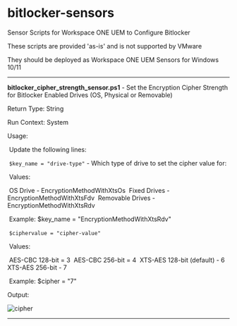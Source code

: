 # bitlocker-sensors
Sensor Scripts for Workspace ONE UEM to Configure Bitlocker

These scripts are provided 'as-is' and is not supported by VMware

They should be deployed as Workspace ONE UEM Sensors for Windows 10/11

------

**bitlocker_cipher_strength_sensor.ps1** - Set the Encryption Cipher Strength for Bitlocker Enabled Drives (OS, Physical or Removable)

Return Type: String

Run Context: System

Usage:  

​	Update the following lines:

​				`$key_name = "drive-type"` - Which type of drive to set the cipher value for:

​							Values:

​								OS Drive - EncryptionMethodWithXtsOs
​								Fixed Drives - EncryptionMethodWithXtsFdv
​								Removable Drives - EncryptionMethodWithXtsRdv

​								Example:  $key_name = "EncryptionMethodWithXtsRdv"

​				  `$ciphervalue = "cipher-value"`

​							Values:

​									AES-CBC 128-bit = 3
​									AES-CBC 256-bit = 4
​									XTS-AES 128-bit (default) - 6
​									XTS-AES 256-bit - 7

​									Example:  $cipher = "7"

Output:

![cipher](https://github.com/chrisdhalstead/bitlocker-sensors/blob/master/Images/cipher.png)

------

​	
